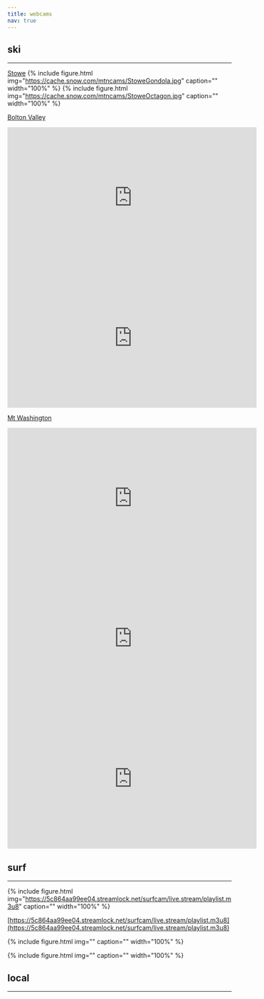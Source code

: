 ```yaml
---
title: webcams
nav: true
---
```


## ski
--------

[Stowe](https://www.stowe.com/the-mountain/mountain-conditions/mountain-cams.aspx)
{% include figure.html img="https://cache.snow.com/mtncams/StoweGondola.jpg" caption="" width="100%" %}
{% include figure.html img="https://cache.snow.com/mtncams/StoweOctagon.jpg" caption="" width="100%" %}

[Bolton Valley](https://www.boltonvalley.com/the-resort/web-cams/)
<iframe width="560" height="315" src="https://www.youtube.com/embed/xWdZHDUHjv8" title="YouTube video player" frameborder="0" allow="accelerometer; autoplay; clipboard-write; encrypted-media; gyroscope; picture-in-picture; web-share" allowfullscreen></iframe>

<iframe width="560" height="315" src="https://www.youtube.com/embed/VX9ANOUYO1k" title="YouTube video player" frameborder="0" allow="accelerometer; autoplay; clipboard-write; encrypted-media; gyroscope; picture-in-picture; web-share" allowfullscreen></iframe>

[Mt Washington](https://www.mountwashington.org/weathercams/default.aspx)
<iframe width="560" height="315" src="https://www.youtube.com/embed/5qVHjf7hKZU" title="YouTube video player" frameborder="0" allow="accelerometer; autoplay; clipboard-write; encrypted-media; gyroscope; picture-in-picture; web-share" allowfullscreen></iframe>

<iframe width="560" height="315" src="https://www.youtube.com/embed/RUN2G9r136c" title="YouTube video player" frameborder="0" allow="accelerometer; autoplay; clipboard-write; encrypted-media; gyroscope; picture-in-picture; web-share" allowfullscreen></iframe>

<iframe width="560" height="315" src="https://www.youtube.com/embed/vcQ0Xz61ZBg" title="YouTube video player" frameborder="0" allow="accelerometer; autoplay; clipboard-write; encrypted-media; gyroscope; picture-in-picture; web-share" allowfullscreen></iframe>


## surf
--------
{% include figure.html img="https://5c864aa99ee04.streamlock.net/surfcam/live.stream/playlist.m3u8" caption="" width="100%" %}

[https://5c864aa99ee04.streamlock.net/surfcam/live.stream/playlist.m3u8](https://5c864aa99ee04.streamlock.net/surfcam/live.stream/playlist.m3u8)

{% include figure.html img="" caption="" width="100%" %}

{% include figure.html img="" caption="" width="100%" %}


## local
--------


